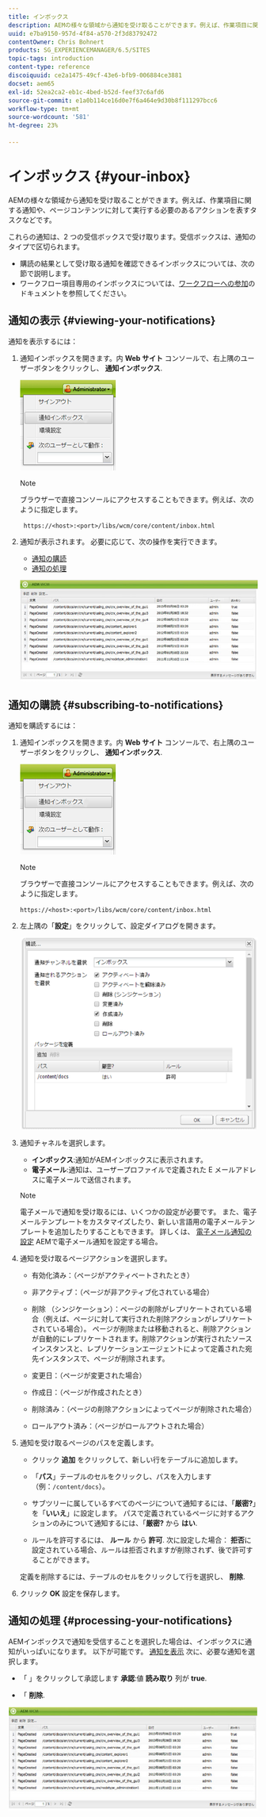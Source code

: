 ```yaml
---
title: インボックス
description: AEMの様々な領域から通知を受け取ることができます。例えば、作業項目に関する通知や、ページコンテンツに対して実行する必要のあるアクションを表すタスクなどです。
uuid: e7ba9150-957d-4f84-a570-2f3d83792472
contentOwner: Chris Bohnert
products: SG_EXPERIENCEMANAGER/6.5/SITES
topic-tags: introduction
content-type: reference
discoiquuid: ce2a1475-49cf-43e6-bfb9-006884ce3881
docset: aem65
exl-id: 52ea2ca2-eb1c-4bed-b52d-feef37c6afd6
source-git-commit: e1a0b114ce16d0e7f6a464e9d30b8f111297bcc6
workflow-type: tm+mt
source-wordcount: '581'
ht-degree: 23%

---
```


# インボックス {#your-inbox}

AEMの様々な領域から通知を受け取ることができます。例えば、作業項目に関する通知や、ページコンテンツに対して実行する必要のあるアクションを表すタスクなどです。

これらの通知は、2 つの受信ボックスで受け取ります。受信ボックスは、通知のタイプで区切られます。

* 購読の結果として受け取る通知を確認できるインボックスについては、次の節で説明します。
* ワークフロー項目専用のインボックスについては、[ワークフローへの参加](/help/sites-classic-ui-authoring/classic-workflows-participating.md)のドキュメントを参照してください。

## 通知の表示 {#viewing-your-notifications}

通知を表示するには：

1. 通知インボックスを開きます。内 **Web サイト** コンソールで、右上隅のユーザーボタンをクリックし、 **通知インボックス**.

   ![screen_shot_2012-02-08at105226am](assets/screen_shot_2012-02-08at105226am.png)

   >[!NOTE]
   >
   >ブラウザーで直接コンソールにアクセスすることもできます。例えば、次のように指定します。
   >
   >
   >` https://<host>:<port>/libs/wcm/core/content/inbox.html`

1. 通知が表示されます。 必要に応じて、次の操作を実行できます。

   * [通知の購読](#subscribing-to-notifications)
   * [通知の処理](#processing-your-notifications)

   ![chlimage_1-4](assets/chlimage_1-4.jpeg)

## 通知の購読 {#subscribing-to-notifications}

通知を購読するには：

1. 通知インボックスを開きます。内 **Web サイト** コンソールで、右上隅のユーザーボタンをクリックし、 **通知インボックス**.

   ![screen_shot_2012-02-08at105226am-1](assets/screen_shot_2012-02-08at105226am-1.png)

   >[!NOTE]
   >
   >ブラウザーで直接コンソールにアクセスすることもできます。例えば、次のように指定します。
   >
   >
   >`https://<host>:<port>/libs/wcm/core/content/inbox.html`

1. 左上隅の「**設定**」をクリックして、設定ダイアログを開きます。

   ![screen_shot_2012-02-08at111056am](assets/screen_shot_2012-02-08at111056am.png)

1. 通知チャネルを選択します。

   * **インボックス**:通知がAEMインボックスに表示されます。
   * **電子メール**:通知は、ユーザープロファイルで定義された E メールアドレスに電子メールで送信されます。

   >[!NOTE]
   >
   >電子メールで通知を受け取るには、いくつかの設定が必要です。 また、電子メールテンプレートをカスタマイズしたり、新しい言語用の電子メールテンプレートを追加したりすることもできます。 詳しくは、 [電子メール通知の設定](/help/sites-administering/notification.md#configuringemailnotification) AEMで電子メール通知を設定する場合。

1. 通知を受け取るページアクションを選択します。

   * 有効化済み：（ページがアクティベートされたとき）
   * 非アクティブ：（ページが非アクティブ化されている場合）
   * 削除 （シンジケーション）：ページの削除がレプリケートされている場合（例えば、ページに対して実行された削除アクションがレプリケートされている場合）。
ページが削除または移動されると、削除アクションが自動的にレプリケートされます。削除アクションが実行されたソースインスタンスと、レプリケーションエージェントによって定義された宛先インスタンスで、ページが削除されます。

   * 変更日：（ページが変更された場合）
   * 作成日：（ページが作成されたとき）
   * 削除済み：（ページの削除アクションによってページが削除された場合）
   * ロールアウト済み：（ページがロールアウトされた場合）

1. 通知を受け取るページのパスを定義します。

   * クリック **追加** をクリックして、新しい行をテーブルに追加します。
   * 「**パス**」テーブルのセルをクリックし、パスを入力します（例：`/content/docs`）。

   * サブツリーに属しているすべてのページについて通知するには、「**厳密?**」を「**いいえ**」に設定します。
パスで定義されているページに対するアクションのみについて通知するには、「**厳密?** から **はい**.

   * ルールを許可するには、 **ルール** から **許可**. 次に設定した場合： **拒否**&#x200B;に設定されている場合、ルールは拒否されますが削除されず、後で許可することができます。

   定義を削除するには、テーブルのセルをクリックして行を選択し、 **削除**.

1. クリック **OK** 設定を保存します。

## 通知の処理 {#processing-your-notifications}

AEMインボックスで通知を受信することを選択した場合は、インボックスに通知がいっぱいになります。 以下が可能です。 [通知を表示](#viewing-your-notifications) 次に、必要な通知を選択します。

* 「 」をクリックして承認します **承認**:値 **読み取り** 列が **true**.

* 「 **削除**.

![chlimage_1-5](assets/chlimage_1-5.jpeg)
